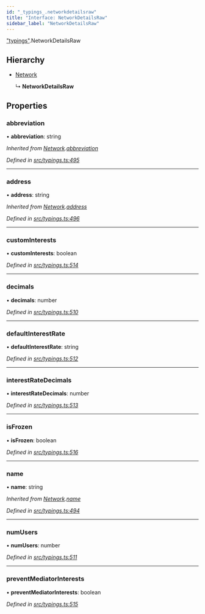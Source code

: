 ```yaml
---
id: "_typings_.networkdetailsraw"
title: "Interface: NetworkDetailsRaw"
sidebar_label: "NetworkDetailsRaw"
---
```


["typings"](../modules/_typings_.md).NetworkDetailsRaw

## Hierarchy

* [Network](_typings_.network.md)

  ↳ **NetworkDetailsRaw**

## Properties

### abbreviation

•  **abbreviation**: string

*Inherited from [Network](_typings_.network.md).[abbreviation](_typings_.network.md#abbreviation)*

*Defined in [src/typings.ts:495](https://github.com/trustlines-protocol/clientlib/blob/4830efe/src/typings.ts#L495)*

___

### address

•  **address**: string

*Inherited from [Network](_typings_.network.md).[address](_typings_.network.md#address)*

*Defined in [src/typings.ts:496](https://github.com/trustlines-protocol/clientlib/blob/4830efe/src/typings.ts#L496)*

___

### customInterests

•  **customInterests**: boolean

*Defined in [src/typings.ts:514](https://github.com/trustlines-protocol/clientlib/blob/4830efe/src/typings.ts#L514)*

___

### decimals

•  **decimals**: number

*Defined in [src/typings.ts:510](https://github.com/trustlines-protocol/clientlib/blob/4830efe/src/typings.ts#L510)*

___

### defaultInterestRate

•  **defaultInterestRate**: string

*Defined in [src/typings.ts:512](https://github.com/trustlines-protocol/clientlib/blob/4830efe/src/typings.ts#L512)*

___

### interestRateDecimals

•  **interestRateDecimals**: number

*Defined in [src/typings.ts:513](https://github.com/trustlines-protocol/clientlib/blob/4830efe/src/typings.ts#L513)*

___

### isFrozen

•  **isFrozen**: boolean

*Defined in [src/typings.ts:516](https://github.com/trustlines-protocol/clientlib/blob/4830efe/src/typings.ts#L516)*

___

### name

•  **name**: string

*Inherited from [Network](_typings_.network.md).[name](_typings_.network.md#name)*

*Defined in [src/typings.ts:494](https://github.com/trustlines-protocol/clientlib/blob/4830efe/src/typings.ts#L494)*

___

### numUsers

•  **numUsers**: number

*Defined in [src/typings.ts:511](https://github.com/trustlines-protocol/clientlib/blob/4830efe/src/typings.ts#L511)*

___

### preventMediatorInterests

•  **preventMediatorInterests**: boolean

*Defined in [src/typings.ts:515](https://github.com/trustlines-protocol/clientlib/blob/4830efe/src/typings.ts#L515)*
